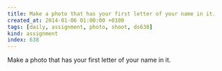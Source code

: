 ```yaml
---
title: Make a photo that has your first letter of your name in it.
created_at: 2014-01-06 01:00:00 +0100
tags: [daily, assignment, photo, shoot, ds638]
kind: assignment
index: 638
---
```


Make a photo that has your first letter of your name in it.
